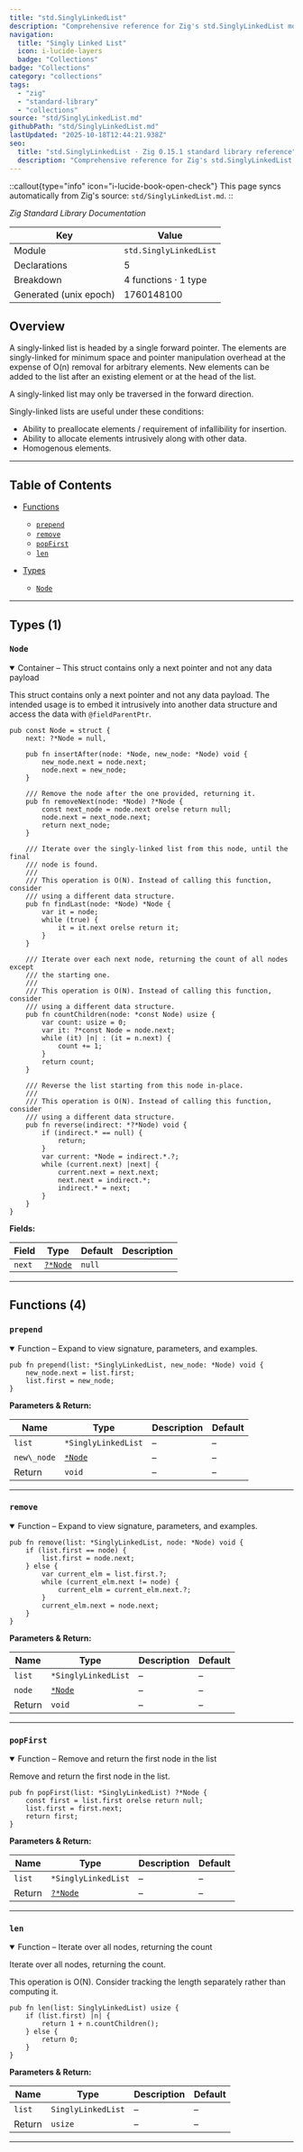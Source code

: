 ```yaml
---
title: "std.SinglyLinkedList"
description: "Comprehensive reference for Zig's std.SinglyLinkedList module covering collections and data-structure utilities."
navigation:
  title: "Singly Linked List"
  icon: i-lucide-layers
  badge: "Collections"
badge: "Collections"
category: "collections"
tags:
  - "zig"
  - "standard-library"
  - "collections"
source: "std/SinglyLinkedList.md"
githubPath: "std/SinglyLinkedList.md"
lastUpdated: "2025-10-18T12:44:21.938Z"
seo:
  title: "std.SinglyLinkedList · Zig 0.15.1 standard library reference"
  description: "Comprehensive reference for Zig's std.SinglyLinkedList module covering collections and data-structure utilities."
---
```

::callout{type="info" icon="i-lucide-book-open-check"}
This page syncs automatically from Zig's source: `std/SinglyLinkedList.md`.
::

*Zig Standard Library Documentation*

| Key | Value |
| --- | --- |
| Module | `std.SinglyLinkedList` |
| Declarations | 5 |
| Breakdown | 4 functions · 1 type |
| Generated (unix epoch) | 1760148100 |

## Overview

A singly-linked list is headed by a single forward pointer. The elements
are singly-linked for minimum space and pointer manipulation overhead at
the expense of O(n) removal for arbitrary elements. New elements can be
added to the list after an existing element or at the head of the list.

A singly-linked list may only be traversed in the forward direction.

Singly-linked lists are useful under these conditions:
* Ability to preallocate elements / requirement of infallibility for
  insertion.
* Ability to allocate elements intrusively along with other data.
* Homogenous elements.

---

## Table of Contents

- [Functions](#functions)
  - [`prepend`](#fn-prepend)
  - [`remove`](#fn-remove)
  - [`popFirst`](#fn-popfirst)
  - [`len`](#fn-len)

- [Types](#types)
  - [`Node`](#type-node)

---

## Types (1)

### <a id="type-node"></a>`Node`

<details class="declaration-card" open>
<summary>Container – This struct contains only a next pointer and not any data payload</summary>

This struct contains only a next pointer and not any data payload. The
intended usage is to embed it intrusively into another data structure and
access the data with `@fieldParentPtr`.

```zig
pub const Node = struct {
    next: ?*Node = null,

    pub fn insertAfter(node: *Node, new_node: *Node) void {
        new_node.next = node.next;
        node.next = new_node;
    }

    /// Remove the node after the one provided, returning it.
    pub fn removeNext(node: *Node) ?*Node {
        const next_node = node.next orelse return null;
        node.next = next_node.next;
        return next_node;
    }

    /// Iterate over the singly-linked list from this node, until the final
    /// node is found.
    ///
    /// This operation is O(N). Instead of calling this function, consider
    /// using a different data structure.
    pub fn findLast(node: *Node) *Node {
        var it = node;
        while (true) {
            it = it.next orelse return it;
        }
    }

    /// Iterate over each next node, returning the count of all nodes except
    /// the starting one.
    ///
    /// This operation is O(N). Instead of calling this function, consider
    /// using a different data structure.
    pub fn countChildren(node: *const Node) usize {
        var count: usize = 0;
        var it: ?*const Node = node.next;
        while (it) |n| : (it = n.next) {
            count += 1;
        }
        return count;
    }

    /// Reverse the list starting from this node in-place.
    ///
    /// This operation is O(N). Instead of calling this function, consider
    /// using a different data structure.
    pub fn reverse(indirect: *?*Node) void {
        if (indirect.* == null) {
            return;
        }
        var current: *Node = indirect.*.?;
        while (current.next) |next| {
            current.next = next.next;
            next.next = indirect.*;
            indirect.* = next;
        }
    }
}
```

**Fields:**

| Field | Type | Default | Description |
|-------|------|---------|-------------|
| `next` | [`?*Node`](#type-node) | `null` | |

</details>

---

## Functions (4)

### <a id="fn-prepend"></a>`prepend`

<details class="declaration-card" open>
<summary>Function – Expand to view signature, parameters, and examples.</summary>

```zig
pub fn prepend(list: *SinglyLinkedList, new_node: *Node) void {
    new_node.next = list.first;
    list.first = new_node;
}
```

**Parameters & Return:**

| Name | Type | Description | Default |
|------|------|-------------|---------|
| `list` | `*SinglyLinkedList` | – | – |
| `new\_node` | [`*Node`](#type-node) | – | – |
| Return | `void` | – | – |

</details>

---

### <a id="fn-remove"></a>`remove`

<details class="declaration-card" open>
<summary>Function – Expand to view signature, parameters, and examples.</summary>

```zig
pub fn remove(list: *SinglyLinkedList, node: *Node) void {
    if (list.first == node) {
        list.first = node.next;
    } else {
        var current_elm = list.first.?;
        while (current_elm.next != node) {
            current_elm = current_elm.next.?;
        }
        current_elm.next = node.next;
    }
}
```

**Parameters & Return:**

| Name | Type | Description | Default |
|------|------|-------------|---------|
| `list` | `*SinglyLinkedList` | – | – |
| `node` | [`*Node`](#type-node) | – | – |
| Return | `void` | – | – |

</details>

---

### <a id="fn-popfirst"></a>`popFirst`

<details class="declaration-card" open>
<summary>Function – Remove and return the first node in the list</summary>

Remove and return the first node in the list.

```zig
pub fn popFirst(list: *SinglyLinkedList) ?*Node {
    const first = list.first orelse return null;
    list.first = first.next;
    return first;
}
```

**Parameters & Return:**

| Name | Type | Description | Default |
|------|------|-------------|---------|
| `list` | `*SinglyLinkedList` | – | – |
| Return | [`?*Node`](#type-node) | – | – |

</details>

---

### <a id="fn-len"></a>`len`

<details class="declaration-card" open>
<summary>Function – Iterate over all nodes, returning the count</summary>

Iterate over all nodes, returning the count.

This operation is O(N). Consider tracking the length separately rather than
computing it.

```zig
pub fn len(list: SinglyLinkedList) usize {
    if (list.first) |n| {
        return 1 + n.countChildren();
    } else {
        return 0;
    }
}
```

**Parameters & Return:**

| Name | Type | Description | Default |
|------|------|-------------|---------|
| `list` | `SinglyLinkedList` | – | – |
| Return | `usize` | – | – |

</details>

---


